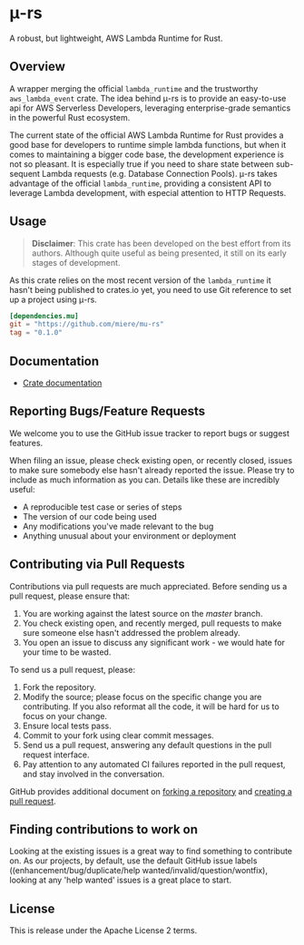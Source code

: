 # μ-rs
A robust, but lightweight, AWS Lambda Runtime for Rust.

## Overview
A wrapper merging the official `lambda_runtime` and the trustworthy `aws_lambda_event`
crate. The idea behind μ-rs is to provide an easy-to-use api for AWS Serverless Developers,
leveraging enterprise-grade semantics in the powerful Rust ecosystem.

The current state of the official AWS Lambda Runtime for Rust
provides a good base for developers to runtime simple lambda functions, but when it comes to
maintaining a bigger code base, the development experience is not so pleasant. It is especially
true if you need to share state between sub-sequent Lambda requests (e.g. Database Connection
Pools). μ-rs takes advantage of the official `lambda_runtime`, providing a consistent API
to leverage Lambda development, with especial attention to HTTP Requests. 

## Usage
> **Disclaimer**:
This crate has been developed on the best effort from its authors. Although quite useful as being
> presented, it still on its early stages of development.

As this crate relies on the most recent version of the `lambda_runtime` it hasn't being published
to crates.io yet, you need to use Git reference to set up a project using μ-rs.

```toml
[dependencies.mu]
git = "https://github.com/miere/mu-rs"
tag = "0.1.0"
```

## Documentation
- [Crate documentation](https://miere.github.io/mu-rs/)

## Reporting Bugs/Feature Requests
We welcome you to use the GitHub issue tracker to report bugs or suggest features.

When filing an issue, please check existing open, or recently closed, issues to make sure somebody else hasn't already
reported the issue. Please try to include as much information as you can. Details like these are incredibly useful:

* A reproducible test case or series of steps
* The version of our code being used
* Any modifications you've made relevant to the bug
* Anything unusual about your environment or deployment


## Contributing via Pull Requests
Contributions via pull requests are much appreciated. Before sending us a pull request, please ensure that:

1. You are working against the latest source on the *master* branch.
2. You check existing open, and recently merged, pull requests to make sure someone else hasn't addressed the problem already.
3. You open an issue to discuss any significant work - we would hate for your time to be wasted.

To send us a pull request, please:

1. Fork the repository.
2. Modify the source; please focus on the specific change you are contributing. If you also reformat all the code, it will be hard for us to focus on your change.
3. Ensure local tests pass.
4. Commit to your fork using clear commit messages.
5. Send us a pull request, answering any default questions in the pull request interface.
6. Pay attention to any automated CI failures reported in the pull request, and stay involved in the conversation.

GitHub provides additional document on [forking a repository](https://help.github.com/articles/fork-a-repo/) and
[creating a pull request](https://help.github.com/articles/creating-a-pull-request/).


## Finding contributions to work on
Looking at the existing issues is a great way to find something to contribute on. As our projects, by default, use the default GitHub issue labels ((enhancement/bug/duplicate/help wanted/invalid/question/wontfix), looking at any 'help wanted' issues is a great place to start.

## License
This is release under the Apache License 2 terms.
